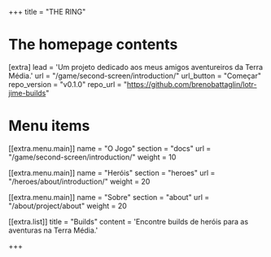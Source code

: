 +++
title = "THE RING"

# The homepage contents
[extra]
lead = 'Um projeto dedicado aos meus amigos aventureiros da Terra Média.'
url = "/game/second-screen/introduction/"
url_button = "Começar"
repo_version = "v0.1.0"
repo_url = "https://github.com/brenobattaglin/lotr-jime-builds"

# Menu items
[[extra.menu.main]]
name = "O Jogo"
section = "docs"
url = "/game/second-screen/introduction/"
weight = 10

[[extra.menu.main]]
name = "Heróis"
section = "heroes"
url = "/heroes/about/introduction/"
weight = 20

[[extra.menu.main]]
name = "Sobre"
section = "about"
url = "/about/project/about"
weight = 20

[[extra.list]]
title = "Builds"
content = 'Encontre builds de heróis para as aventuras na Terra Média.'

+++

